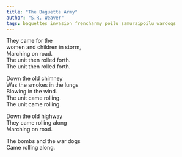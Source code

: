 ```yaml
---
title: "The Baguette Army"
author: "S.R. Weaver"
tags: baguettes invasion frencharmy poilu samuraipoilu wardogs
---
```

They came for the<br />
women and children in storm,<br />
Marching on road.<br />
The unit then rolled forth.<br />
The unit then rolled forth.

Down the old chimney<br />
Was the smokes in the lungs<br />
Blowing in the wind.<br />
The unit came rolling.<br />
The unit came rolling.

Down the old highway<br />
They came rolling along<br />
Marching on road.

The bombs and the war dogs<br />
Came rolling along. 

